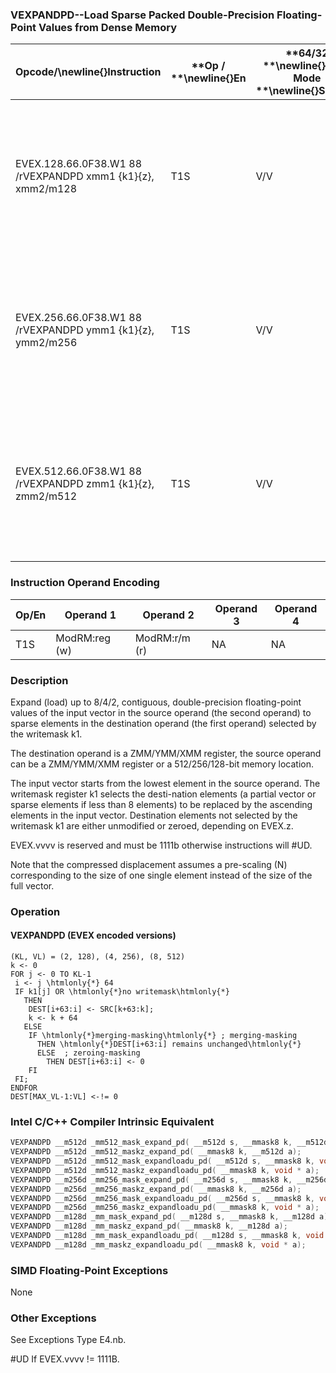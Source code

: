 ### VEXPANDPD--Load Sparse Packed Double-Precision Floating-Point Values from Dense Memory


|**Opcode/**\newline{}**Instruction**|**Op / **\newline{}**En**|**64/32 **\newline{}**bit Mode **\newline{}**Support**|**CPUID **\newline{}**Feature **\newline{}**Flag**|**Description**|
|------------------------------------|-------------------------|------------------------------------------------------|--------------------------------------------------|---------------|
|EVEX.128.66.0F38.W1 88 /rVEXPANDPD xmm1 {k1}{z}, xmm2/m128|T1S|V/V|AVX512VLAVX512F|Expand packed double-precision floating-point values from xmm2/m128 to xmm1 using writemask k1.|
|EVEX.256.66.0F38.W1 88 /rVEXPANDPD ymm1 {k1}{z}, ymm2/m256|T1S|V/V|AVX512VLAVX512F|Expand packed double-precision floating-point values from ymm2/m256 to ymm1 using writemask k1.|
|EVEX.512.66.0F38.W1 88 /rVEXPANDPD zmm1 {k1}{z}, zmm2/m512|T1S|V/V|AVX512F|Expand packed double-precision floating-point values from zmm2/m512 to zmm1 using writemask k1.|
### Instruction Operand Encoding


|Op/En|Operand 1|Operand 2|Operand 3|Operand 4|
|-----|---------|---------|---------|---------|
|T1S|ModRM:reg (w)|ModRM:r/m (r)|NA|NA|
### Description 


Expand (load) up to 8/4/2, contiguous, double-precision floating-point values of the input vector in the source operand (the second operand) to sparse elements in the destination operand (the first operand) selected by the writemask k1. 

The destination operand is a ZMM/YMM/XMM register, the source operand can be a ZMM/YMM/XMM register or a 512/256/128-bit memory location.

The input vector starts from the lowest element in the source operand. The writemask register k1 selects the desti-nation elements (a partial vector or sparse elements if less than 8 elements) to be replaced by the ascending elements in the input vector. Destination elements not selected by the writemask k1 are either unmodified or zeroed, depending on EVEX.z.

EVEX.vvvv is reserved and must be 1111b otherwise instructions will #UD.

Note that the compressed displacement assumes a pre-scaling (N) corresponding to the size of one single element instead of the size of the full vector.


### Operation
#### VEXPANDPD (EVEX encoded versions) 
```info-verb
(KL, VL) = (2, 128), (4, 256), (8, 512)
k <-  0
FOR j  <- 0 TO KL-1
 i  <- j \htmlonly{*} 64
 IF k1[j] OR \htmlonly{*}no writemask\htmlonly{*}
   THEN 
    DEST[i+63:i]  <- SRC[k+63:k];
    k <-  k + 64
   ELSE 
    IF \htmlonly{*}merging-masking\htmlonly{*} ; merging-masking
      THEN \htmlonly{*}DEST[i+63:i] remains unchanged\htmlonly{*}
      ELSE  ; zeroing-masking
        THEN DEST[i+63:i] <-  0
    FI
 FI;
ENDFOR
DEST[MAX_VL-1:VL]  <- != 0
```

### Intel C/C++ Compiler Intrinsic Equivalent

```cpp
VEXPANDPD __m512d _mm512_mask_expand_pd( __m512d s, __mmask8 k, __m512d a);
VEXPANDPD __m512d _mm512_maskz_expand_pd( __mmask8 k, __m512d a);
VEXPANDPD __m512d _mm512_mask_expandloadu_pd( __m512d s, __mmask8 k, void * a);
VEXPANDPD __m512d _mm512_maskz_expandloadu_pd( __mmask8 k, void * a);
VEXPANDPD __m256d _mm256_mask_expand_pd( __m256d s, __mmask8 k, __m256d a);
VEXPANDPD __m256d _mm256_maskz_expand_pd( __mmask8 k, __m256d a);
VEXPANDPD __m256d _mm256_mask_expandloadu_pd( __m256d s, __mmask8 k, void * a);
VEXPANDPD __m256d _mm256_maskz_expandloadu_pd( __mmask8 k, void * a);
VEXPANDPD __m128d _mm_mask_expand_pd( __m128d s, __mmask8 k, __m128d a);
VEXPANDPD __m128d _mm_maskz_expand_pd( __mmask8 k, __m128d a);
VEXPANDPD __m128d _mm_mask_expandloadu_pd( __m128d s, __mmask8 k, void * a);
VEXPANDPD __m128d _mm_maskz_expandloadu_pd( __mmask8 k, void * a);
```
### SIMD Floating-Point Exceptions


None

### Other Exceptions


See Exceptions Type E4.nb.

#UD If EVEX.vvvv != 1111B.

